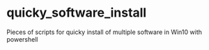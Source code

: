 # quicky_software_install
Pieces of scripts for quicky install of multiple software in Win10 with powershell
